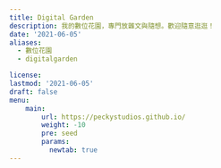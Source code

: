 ```yaml
---
title: Digital Garden
description: 我的數位花園，專門放雜文與隨想。歡迎隨意逛逛！
date: '2021-06-05'
aliases:
  - 數位花園
  - digitalgarden

license: 
lastmod: '2021-06-05'
draft: false
menu:
    main: 
        url: https://peckystudios.github.io/
        weight: -10
        pre: seed
        params:
          newtab: true
---
```



